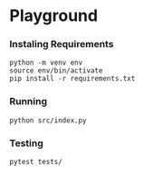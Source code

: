 # Playground

### Instaling Requirements
```
python -m venv env
source env/bin/activate
pip install -r requirements.txt
```
### Running
```
python src/index.py 
```

### Testing
```
pytest tests/
```
